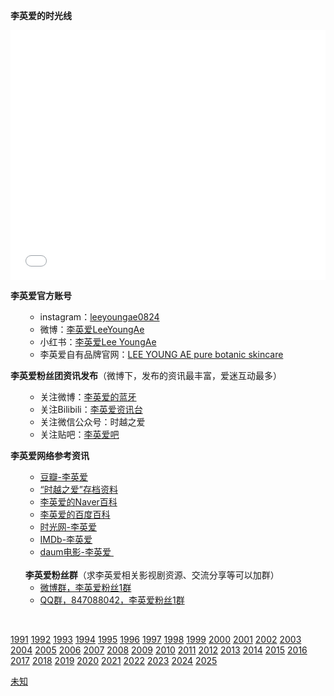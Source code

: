 <strong>李英爱的时光线</strong>

<iframe src="//player.bilibili.com/player.html?aid=67016184&amp;bvid=BV1p4411C7A2&amp;cid=116207366&amp;page=1" width="100%" height="400" frameborder="no" scrolling="no" allowfullscreen="allowfullscreen"> </iframe>

<strong>李英爱官方账号</strong>
<ul>
 	<li style="list-style-type: none;">
<ul>
 	<li>instagram：<a href="https://www.instagram.com/Leeyoungae0824/">leeyoungae0824</a></li>
 	<li>微博：<a href="https://weibo.com/u/7214188677">李英爱LeeYoungAe</a></li>
 	<li>小红书：<a href="https://www.xiaohongshu.com/user/profile/5ba9d9ebabb1890001b20257">李英爱Lee YoungAe</a></li>
 	<li>李英爱自有品牌官网：<a href="http://www.lya.co.kr/">LEE YOUNG AE pure botanic skincare</a></li>
</ul>
</li>
</ul>
<strong>李英爱粉丝团资讯发布</strong>（微博下，发布的资讯最丰富，爱迷互动最多）
<ul>
 	<li style="list-style-type: none;">
<ul>
 	<li>关注微博：<a href="https://weibo.com/leeyoungaeclub">李英爱的蓝牙</a></li>
 	<li>关注Bilibili：<a href="http://space.bilibili.com/45084449">李英爱资讯台</a></li>
 	<li>关注微信公众号：时越之爱</li>
 	<li>关注贴吧：<a href="https://tieba.baidu.com/f?kw=%E6%9D%8E%E8%8B%B1%E7%88%B1">李英爱吧</a></li>
</ul>
</li>
</ul>
<strong>李英爱网络参考资讯</strong>
<ul>
 	<li style="list-style-type: none;">
<ul>
 	<li><a href="https://movie.douban.com/celebrity/1004933/">豆瓣-李英爱</a></li>
 	<li><a href="https://weibo.com/ttarticle/p/show?id=2309404382821119581495">“时越之爱”存档资料</a></li>
 	<li><a href="https://people.search.naver.com/search.naver?where=nexearch&amp;sm=tab_ppn&amp;query=%EC%9D%B4%EC%98%81%EC%95%A0&amp;os=94803&amp;ie=utf8&amp;key=PeopleService">李英爱的Naver百科</a></li>
 	<li><a href="https://baike.baidu.com/item/%E6%9D%8E%E8%8B%B1%E7%88%B1/160659?fr=aladdin">李英爱的百度百科</a></li>
 	<li><a href="http://people.mtime.com/960791/">时光网-李英爱</a></li>
 	<li><a href="https://www.imdb.com/name/nm0498472/">IMDb-李英爱</a></li>
 	<li><a href="https://movie.daum.net/person/main?personId=563">daum电影-李英爱 </a></li>
</ul>
&nbsp;</li>
 	<li style="list-style-type: none;"><strong>李英爱粉丝群</strong>（求李英爱相关影视剧资源、交流分享等可以加群）
<ul>
 	<li><a href="http://t.cn/AiHJwHKv">微博群，李英爱粉丝1群</a></li>
 	<li><a href="https://shang.qq.com/wpa/qunwpa?idkey=9f97d83971bece998d8f73581ece4b1eb9b1d944ca60e969a6dc02a3499c5c4a">QQ群，847088042，李英爱粉丝1群</a></li>
</ul>
</li>
</ul>
&nbsp;

[1991](./1991.md)
[1992](./1992.md)
[1993](./1993.md)
[1994](./1994.md)
[1995](./1995.md)
[1996](./1996.md)
[1997](./1997.md)
[1998](./1998.md)
[1999](./1999.md)
[2000](./2000.md)
[2001](./2001.md)
[2002](./2002.md)
[2003](./2003.md)
[2004](./2004.md)
[2005](./2005.md)
[2006](./2006.md)
[2007](./2007.md)
[2008](./2008.md)
[2009](./2009.md)
[2010](./2010.md)
[2011](./2011.md)
[2012](./2012.md)
[2013](./2013.md)
[2014](./2014.md)
[2015](./2015.md)
[2016](./2016.md)
[2017](./2017.md)
[2018](./2018.md)
[2019](./2019.md)
[2020](./2020.md)
[2021](./2021.md)
[2022](./2022.md)
[2023](./2023.md)
[2024](./2024.md)
[2025](./2025.md)

[未知](./未知.md)
